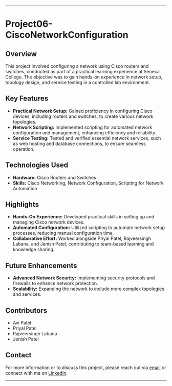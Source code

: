 ---

# Project06-CiscoNetworkConfiguration

## Overview

This project involved configuring a network using Cisco routers and switches, conducted as part of a practical learning experience at Seneca College. The objective was to gain hands-on experience in network setup, topology design, and service testing in a controlled lab environment.

## Key Features

- **Practical Network Setup:** Gained proficiency in configuring Cisco devices, including routers and switches, to create various network topologies.
- **Network Scripting:** Implemented scripting for automated network configuration and management, enhancing efficiency and reliability.
- **Service Testing:** Tested and verified essential network services, such as web hosting and database connections, to ensure seamless operation.

## Technologies Used

- **Hardware:** Cisco Routers and Switches
- **Skills:** Cisco Networking, Network Configuration, Scripting for Network Automation

## Highlights

- **Hands-On Experience:** Developed practical skills in setting up and managing Cisco network devices.
- **Automated Configuration:** Utilized scripting to automate network setup processes, reducing manual configuration time.
- **Collaborative Effort:** Worked alongside Priyal Patel, Rajveersingh Labana, and Jenish Patel, contributing to team-based learning and knowledge sharing.

## Future Enhancements

- **Advanced Network Security:** Implementing security protocols and firewalls to enhance network protection.
- **Scalability:** Expanding the network to include more complex topologies and services.

## Contributors

- Avi Patel
- Priyal Patel
- Rajveersingh Labana
- Jenish Patel

## Contact

For more information or to discuss this project, please reach out via [email](mailto:avipatel770@gmail.com) or connect with me on [LinkedIn](http://www.linkedin.com/in/patel-avi).

---